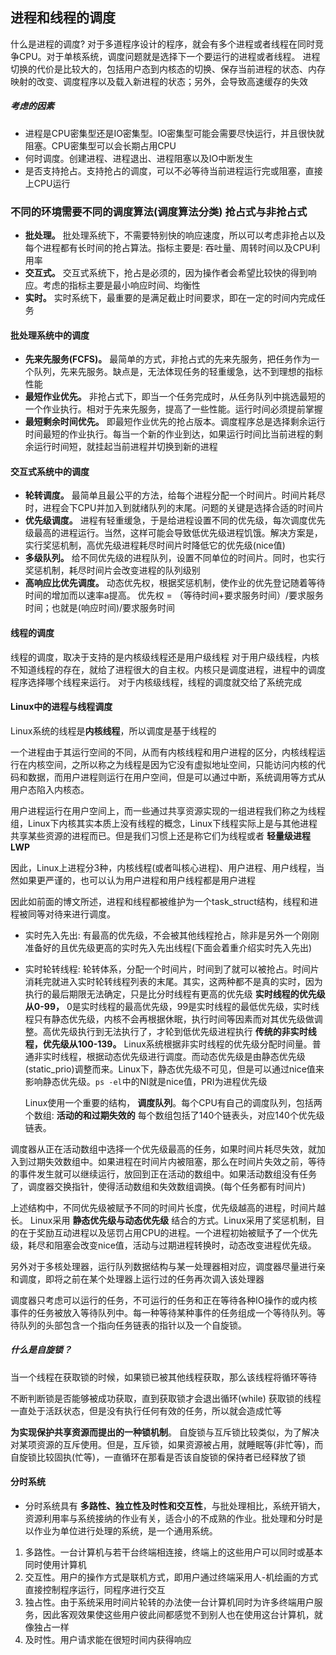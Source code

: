 ## 进程和线程的调度 

什么是进程的调度? 对于多道程序设计的程序，就会有多个进程或者线程在同时竞争CPU。对于单核系统，调度问题就是选择下一个要运行的进程或者线程。
进程切换的代价是比较大的，包括用户态到内核态的切换、保存当前进程的状态、内存映射的改变、调度程序以及载入新进程的状态；另外，会导致高速缓存的失效

##### 考虑的因素

- 进程是CPU密集型还是IO密集型。IO密集型可能会需要尽快运行，并且很快就阻塞。CPU密集型可以会长期占用CPU
- 何时调度。创建进程、进程退出、进程阻塞以及IO中断发生
- 是否支持抢占。支持抢占的调度，可以不必等待当前进程运行完或阻塞，直接上CPU运行

### 不同的环境需要不同的调度算法(调度算法分类) 抢占式与非抢占式

- **批处理。** 批处理系统下，不需要特别快的响应速度，所以可以考虑非抢占以及每个进程都有长时间的抢占算法。指标主要是: 吞吐量、周转时间以及CPU利用率
- **交互式。** 交互式系统下，抢占是必须的，因为操作者会希望比较快的得到响应。考虑的指标主要是最小响应时间、均衡性
- **实时。** 实时系统下，最重要的是满足截止时间要求，即在一定的时间内完成任务

#### 批处理系统中的调度

- **先来先服务(FCFS)。** 最简单的方式，非抢占式的先来先服务，把任务作为一个队列，先来先服务。缺点是，无法体现任务的轻重缓急，达不到理想的指标性能
- **最短作业优先。** 非抢占式下，即当一个任务完成时，从任务队列中挑选最短的一个作业执行。相对于先来先服务，提高了一些性能。运行时间必须提前掌握
- **最短剩余时间优先。** 即最短作业优先的抢占版本。调度程序总是选择剩余运行时间最短的作业执行。每当一个新的作业到达，如果运行时间比当前进程的剩余运行时间短，就挂起当前进程并切换到新的进程

#### 交互式系统中的调度

- **轮转调度。** 最简单且最公平的方法，给每个进程分配一个时间片。时间片耗尽时，进程会下CPU并加入到就绪队列的末尾。问题的关键是选择合适的时间片
- **优先级调度。** 进程有轻重缓急，于是给进程设置不同的优先级，每次调度优先级最高的进程运行。当然，这样可能会导致低优先级进程饥饿。解决方案是，实行奖惩机制，高优先级进程耗尽时间片时降低它的优先级(nice值)
- **多级队列。** 给不同优先级的进程队列，设置不同单位的时间片。同时，也实行奖惩机制，耗尽时间片会改变进程的队列级别
- **高响应比优先调度。** 动态优先权，根据奖惩机制，使作业的优先登记随着等待时间的增加而以速率a提高。 优先权 = （等待时间+要求服务时间）/要求服务时间；也就是(响应时间)/要求服务时间

#### 线程的调度

线程的调度，取决于支持的是内核级线程还是用户级线程
对于用户级线程，内核不知道线程的存在，就给了进程很大的自主权。内核只是调度进程，进程中的调度程序选择哪个线程来运行。
对于内核级线程，线程的调度就交给了系统完成

#### Linux中的进程与线程调度 

Linux系统的线程是**内核线程**，所以调度是基于线程的

一个进程由于其运行空间的不同，从而有内核线程和用户进程的区分，内核线程运行在内核空间，之所以称之为线程是因为它没有虚拟地址空间，只能访问内核的代码和数据，而用户进程则运行在用户空间，但是可以通过中断，系统调用等方式从用户态陷入内核态。

用户进程运行在用户空间上，而一些通过共享资源实现的一组进程我们称之为线程组，Linux下内核其实本质上没有线程的概念，Linux下线程实际上是与其他进程共享某些资源的进程而已。但是我们习惯上还是称它们为线程或者 **轻量级进程LWP**

因此，Linux上进程分3种，内核线程(或者叫核心进程)、用户进程、用户线程，当然如果更严谨的，也可以认为用户进程和用户线程都是用户进程

因此如前面的博文所述，进程和线程都被维护为一个task_struct结构，线程和进程被同等对待来进行调度。

- 实时先入先出: 有最高的优先级，不会被其他线程抢占，除非是另外一个刚刚准备好的且优先级更高的实时先入先出线程(下面会着重介绍实时先入先出)

- 实时轮转线程: 轮转体系，分配一个时间片，时间到了就可以被抢占。时间片消耗完就进入实时轮转线程列表的末尾。其实，这两种都不是真的实时，因为执行的最后期限无法确定，只是比分时线程有更高的优先级
  **实时线程的优先级从0-99，** 0是实时线程的最高优先级，99是实时线程的最低优先级，实时线程只有静态优先级，内核不会再根据休眠，执行时间等因素而对其优先级做调整。高优先级执行到无法执行了，才轮到低优先级进程执行
  **传统的非实时线程，优先级从100-139。** Linux系统根据非实时线程的优先级分配时间量。普通非实时线程，根据动态优先级进行调度。而动态优先级是由静态优先级(static_prio)调整而来。Linux下，静态优先级不可见，但是可以通过nice值来影响静态优先级。`ps -el`中的NI就是nice值，PRI为进程优先级

  Linux使用一个重要的结构， **调度队列**。每个CPU有自己的调度队列，包括两个数组: **活动的和过期失效的** 每个数组包括了140个链表头，对应140个优先级链表。

调度器从正在活动数组中选择一个优先级最高的任务，如果时间片耗尽失效，就加入到过期失效数组中。如果进程在时间片内被阻塞，那么在时间片失效之前，等待的事件发生就可以继续运行，放回到正在活动的数组中。如果活动数组没有任务了，调度器交换指针，使得活动数组和失效数组调换。(每个任务都有时间片)

上述结构中，不同优先级被赋予不同的时间片长度，优先级越高的进程，时间片越长。
Linux采用 **静态优先级与动态优先级** 结合的方式。Linux采用了奖惩机制，目的在于奖励互动进程以及惩罚占用CPU的进程。一个进程初始被赋予了一个优先级，耗尽和阻塞会改变nice值，活动与过期进程转换时，动态改变进程优先级。

另外对于多核处理器，运行队列数据结构与某一处理器相对应，调度器尽量进行亲和调度，即将之前在某个处理器上运行过的任务再次调入该处理器

调度器只考虑可以运行的任务，不可运行的任务和正在等待各种IO操作的或内核事件的任务被放入等待队列中。每一种等待某种事件的任务组成一个等待队列。等待队列的头部包含一个指向任务链表的指针以及一个自旋锁。

##### 什么是自旋锁？

当一个线程在获取锁的时候，如果锁已被其他线程获取，那么该线程将循环等待

不断判断锁是否能够被成功获取，直到获取锁才会退出循环(while)
获取锁的线程一直处于活跃状态，但是没有执行任何有效的任务，所以就会造成忙等

**为实现保护共享资源而提出的一种锁机制**。 自旋锁与互斥锁比较类似，为了解决对某项资源的互斥使用。但是，互斥锁，如果资源被占用，就睡眠等(非忙等)，而自旋锁比较固执(忙等)，一直循环在那看是否该自旋锁的保持者已经释放了锁

#### 分时系统

- 分时系统具有 **多路性、独立性及时性和交互性**，与批处理相比，系统开销大，资源利用率与系统接纳的作业有关，适合小的不成熟的作业。批处理和分时是以作业为单位进行处理的系统，是一个通用系统。

1. 多路性。一台计算机与若干台终端相连接，终端上的这些用户可以同时或基本同时使用计算机
2. 交互性。用户的操作方式是联机方式，即用户通过终端采用人-机绘画的方式直接控制程序运行，同程序进行交互
3. 独占性。由于系统采用时间片轮转的办法使一台计算机同时为许多终端用户服务，因此客观效果使这些用户彼此间都感觉不到别人也在使用这台计算机，就像独占一样
4. 及时性。用户请求能在很短时间内获得响应
